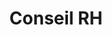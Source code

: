 ---
tags: asso_cards
cardOrder: order:1;
wrapColor: yellow_wrap
title: Conseil RH
image: /img/conseil_rh.png
imgClass: h-100
altImage: Conseil RH
jqueryClass: conseil
bgColor:  bg_yellow
backTitleColor: blue
textColor: blue
description: ["Ponctuel ou permanent", "Un véritable support pour:"]
descriptionListItem: ["Entreprises","Associations", "Particuliers","IRP","Médecins (généralistes, du travail)"]
buttonBack: card_btn_back
---